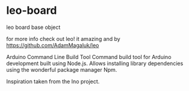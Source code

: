 leo-board
=========

leo board base object



for more info check out leo! it amazing and by https://github.com/AdamMagaluk/leo


Arduino Command Line Build Tool
Command build tool for Arduino development built using Node.js. Allows installing library dependencies using the wonderful package manager Npm.

Inspiration taken from the Ino project.
